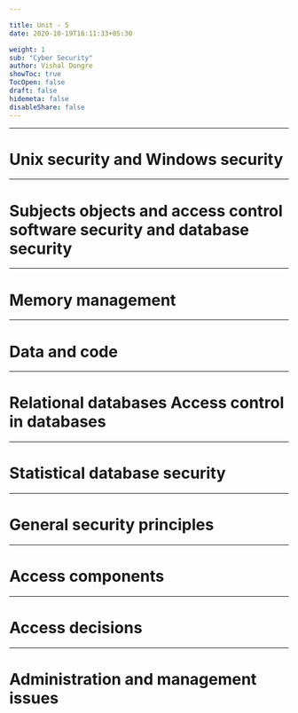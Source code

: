 ```yaml
---

title: Unit - 5
date: 2020-10-19T16:11:33+05:30

weight: 1
sub: "Cyber Security"
author: Vishal Dongre
showToc: true
TocOpen: false
draft: false
hidemeta: false
disableShare: false
---
```




---

# Unix security and Windows security
---

# Subjects objects and access control software security and database security
---

# Memory management
---

# Data and code
---

# Relational databases Access control in databases
---

# Statistical database security 
---

# General security principles
---

# Access components
---

# Access decisions
---

# Administration and management issues
